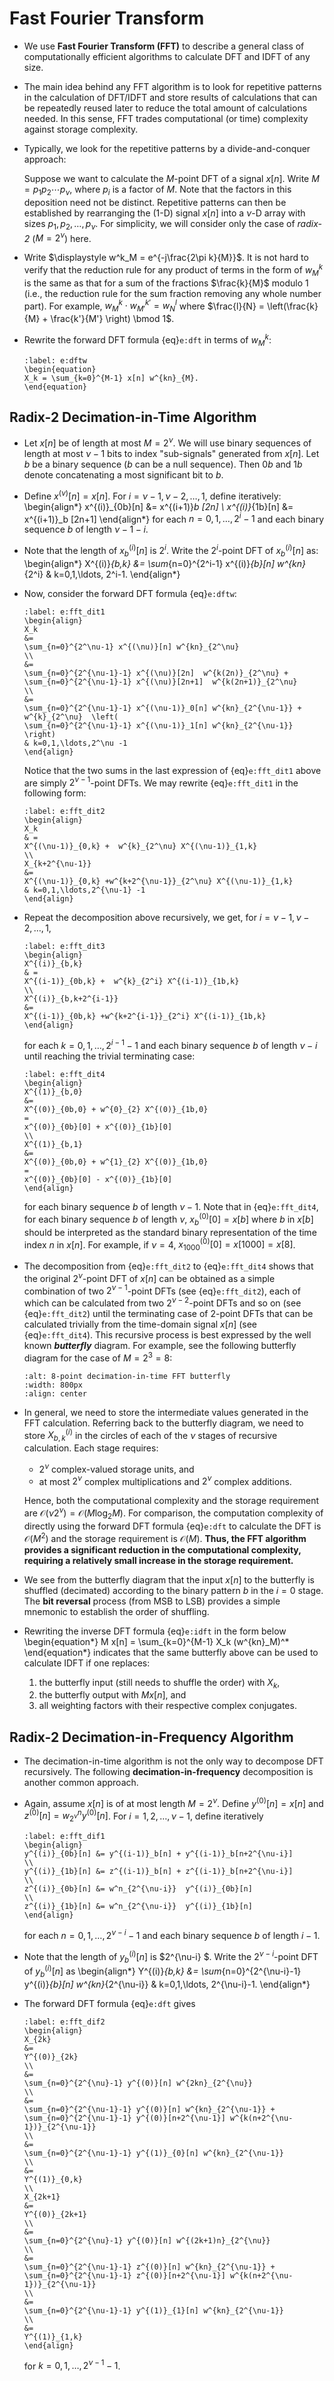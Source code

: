 # Fast Fourier Transform

* We use **Fast Fourier Transform (FFT)** to describe a general class
  of computationally efficient algorithms to calculate DFT and IDFT of
  any size.

* The main idea behind any FFT algorithm is to look for repetitive
  patterns in the calculation of DFT/IDFT and store results of
  calculations that can be repeatedly reused later to reduce the total
  amount of calculations needed. In this sense, FFT trades
  computational (or time) complexity against storage complexity.

* Typically, we look for the repetitive patterns by a
  divide-and-conquer approach:

  Suppose we want to calculate the $M$-point DFT of a signal
  $x[n]$. Write $M=p_1 p_2 \cdots p_{\nu}$, where $p_i$ is a factor of
  $M$. Note that the factors in this deposition need not be
  distinct. Repetitive patterns can then be established by rearranging
  the (1-D) signal $x[n]$ into a $\nu$-D array with sizes $p_1, p_2,
  \ldots, p_\nu$. For simplicity, we will consider only the case of
  *radix-2* ($M=2^\nu$) here.

* Write $\displaystyle w^k_M = e^{-j\frac{2\pi k}{M}}$. It is not hard
  to verify that the reduction rule for any product of terms in the
  form of $w^k_M$ is the same as that for a sum of the fractions
  $\frac{k}{M}$ modulo $1$ (i.e., the reduction rule for the sum
  fraction removing any whole number part). For example, $w^k_M \cdot
  w^{k'}_{M'} = w^l_N$ where $\frac{l}{N} = \left(\frac{k}{M} +
  \frac{k'}{M'} \right) \bmod 1$.

* Rewrite the forward DFT formula {eq}`e:dft` in terms of $w^k_M$:
  ```{math}
  :label: e:dftw
  \begin{equation}
  X_k = \sum_{k=0}^{M-1} x[n] w^{kn}_{M}.
  \end{equation}
  ```

## Radix-2 Decimation-in-Time Algorithm

* Let $x[n]$ be of length at most $M=2^{\nu}$. We will use binary
  sequences of length at most $\nu -1$ bits to index "sub-signals"
  generated from $x[n]$. Let $b$ be a binary sequence ($b$ can be a
  null sequence). Then $0b$ and  $1b$ denote
  concatenating a most significant bit to $b$.

* Define $x^{(\nu)}[n] = x[n]$. For $i=\nu-1, \nu-2, \ldots, 1$,
  define iteratively:
  \begin{align*}
  x^{(i)}_{0b}[n] &= x^{(i+1)}_b [2n] \\
  x^{(i)}_{1b}[n] &= x^{(i+1)}_b [2n+1] 
  \end{align*}
  for each $n=0,1,\ldots,2^i-1$ and each binary sequence $b$ of length $\nu-1-i$.

* Note that the length of $x^{(i)}_{b}[n]$  is $2^i$. 
  Write the $2^i$-point DFT of $x^{(i)}_{b}[n]$ as:
  \begin{align*}
  X^{(i)}_{b,k} &= \sum_{n=0}^{2^i-1} x^{(i)}_{b}[n] w^{kn}_{2^i} &
  k=0,1,\ldots, 2^i-1.
  \end{align*}

* Now, consider the forward DFT formula {eq}`e:dftw`:
  ```{math}
  :label: e:fft_dit1
  \begin{align}
  X_k 
  &= 
  \sum_{n=0}^{2^\nu-1} x^{(\nu)}[n] w^{kn}_{2^\nu}
  \\
  &=
  \sum_{n=0}^{2^{\nu-1}-1} x^{(\nu)}[2n]  w^{k(2n)}_{2^\nu} +
  \sum_{n=0}^{2^{\nu-1}-1} x^{(\nu)}[2n+1]  w^{k(2n+1)}_{2^\nu} 
  \\
  &=
  \sum_{n=0}^{2^{\nu-1}-1} x^{(\nu-1)}_0[n] w^{kn}_{2^{\nu-1}} +
  w^{k}_{2^\nu}  \left(
  \sum_{n=0}^{2^{\nu-1}-1} x^{(\nu-1)}_1[n] w^{kn}_{2^{\nu-1}} 
  \right)
  & k=0,1,\ldots,2^\nu -1
  \end{align}
  ```
  Notice that the two sums in the last expression of {eq}`e:fft_dit1` above are simply 
  $2^{\nu-1}$-point DFTs. We may rewrite {eq}`e:fft_dit1` in the
  following form:
  ```{math}
  :label: e:fft_dit2
  \begin{align}
  X_k 
  & =
  X^{(\nu-1)}_{0,k} +  w^{k}_{2^\nu} X^{(\nu-1)}_{1,k}
  \\
  X_{k+2^{\nu-1}} 
  &= 
  X^{(\nu-1)}_{0,k} +w^{k+2^{\nu-1}}_{2^\nu} X^{(\nu-1)}_{1,k}
  & k=0,1,\ldots,2^{\nu-1} -1
  \end{align}
  ```
* Repeat the decomposition above recursively, we get, for $i=\nu-1, \nu-2, \ldots, 1$,
  ```{math}
  :label: e:fft_dit3
  \begin{align}
  X^{(i)}_{b,k} 
  & =
  X^{(i-1)}_{0b,k} +  w^{k}_{2^i} X^{(i-1)}_{1b,k}
  \\
  X^{(i)}_{b,k+2^{i-1}} 
  &= 
  X^{(i-1)}_{0b,k} +w^{k+2^{i-1}}_{2^i} X^{(i-1)}_{1b,k}
  \end{align}
  ```
    for each $k=0,1,\ldots,2^{i-1} -1$ and each binary sequence $b$ of
    length $\nu-i$ until reaching the trivial terminating case:
    ```{math}
  :label: e:fft_dit4
  \begin{align}
  X^{(1)}_{b,0} 
  &=
  X^{(0)}_{0b,0} + w^{0}_{2} X^{(0)}_{1b,0}
  =
  x^{(0)}_{0b}[0] + x^{(0)}_{1b}[0]
  \\
  X^{(1)}_{b,1} 
  &= 
  X^{(0)}_{0b,0} + w^{1}_{2} X^{(0)}_{1b,0}
  =
  x^{(0)}_{0b}[0] - x^{(0)}_{1b}[0]
  \end{align}
  ```
  for each binary sequence $b$ of length $\nu-1$. 
  Note that in {eq}`e:fft_dit4`, for each binary sequence $b$ of
  length $\nu$, $x^{(0)}_{b}[0] = x[b]$ where $b$ in $x[b]$ should be
  interpreted as the standard binary representation of the time index
  $n$ in $x[n]$. For example, if $\nu = 4$, $x^{(0)}_{1000}[0] = 
  x[1000] = x[8]$.

* The decomposition from {eq}`e:fft_dit2` to  {eq}`e:fft_dit4` shows
  that the original $2^{\nu}$-point DFT of $x[n]$ can be obtained as a
  simple combination of two $2^{\nu-1}$-point DFTs (see
  {eq}`e:fft_dit2`), each of which can be calculated from two
  $2^{\nu-2}$-point DFTs and so on (see {eq}`e:fft_dit2`) until the
  terminating case of $2$-point DFTs that can be calculated trivially
  from the time-domain signal $x[n]$ (see  {eq}`e:fft_dit4`). This
  recursive process is best expressed by the well known
  ***butterfly*** diagram. For example, see the following butterfly
  diagram for the case of $M=2^3 = 8$:
  ```{image} ../figs/fft_dit_bfly.jpg
  :alt: 8-point decimation-in-time FFT butterfly 
  :width: 800px
  :align: center
  ```
  
* In general, we need to store the intermediate values generated in
  the FFT calculation. Referring back to the butterfly diagram, we
  need to store $X^{(i)}_{b,k}$ in the circles of each of the $\nu$
  stages of recursive calculation. Each stage requires:
  - $2^{\nu}$ complex-valued storage units, and
  - at most $2^{\nu}$ complex multiplications and $2^{\nu}$ complex
    additions. 

  Hence, both the computational complexity and the storage requirement
  are $\mathcal{O}(\nu 2^{\nu}) = \mathcal{O}(M \log_2 M)$. For
  comparison, the computation complexity of directly using the forward DFT
  formula {eq}`e:dft` to calculate the DFT is $\mathcal{O}(M^2)$ and
  the storage requirement is $\mathcal{O}(M)$. **Thus, the FFT algorithm
  provides a significant reduction in the computational complexity,
  requiring a relatively small increase in the storage requirement.**

* We see from the butterfly diagram that the input $x[n]$ to the
  butterfly is shuffled (decimated) according to the binary pattern
  $b$ in the $i=0$ stage. The **bit reversal** process (from MSB to
  LSB) provides a simple mnemonic to establish the order of shuffling.

* Rewriting the inverse DFT formula {eq}`e:idft` in the form below
  \begin{equation*}
  M x[n] = \sum_{k=0}^{M-1} X_k (w^{kn}_M)^*
  \end{equation*}
  indicates that the same butterfly above can be used to calculate
  IDFT if one replaces:
  1. the butterfly input (still needs to shuffle the order)
     with $X_k$,
  2. the butterfly output with $Mx[n]$, and
  3. all weighting factors with their respective complex conjugates.

## Radix-2 Decimation-in-Frequency Algorithm

* The decimation-in-time algorithm is  not the only way to decompose
  DFT recursively. The following **decimation-in-frequency**
  decomposition is another common approach. 

* Again, assume $x[n]$ is of at most length $M=2^{\nu}$. Define
  $y^{(0)}[n] = x[n]$ and $z^{(0)}[n] = w^n_{2^\nu} y^{(0)}[n]$. For
  $i=1,2,\ldots, \nu-1$, define iteratively
  ```{math}
  :label: e:fft_dif1
  \begin{align}
  y^{(i)}_{0b}[n] &= y^{(i-1)}_b[n] + y^{(i-1)}_b[n+2^{\nu-i}] 
  \\
  y^{(i)}_{1b}[n] &= z^{(i-1)}_b[n] + z^{(i-1)}_b[n+2^{\nu-i}]
  \\
  z^{(i)}_{0b}[n] &= w^n_{2^{\nu-i}}  y^{(i)}_{0b}[n]
  \\
  z^{(i)}_{1b}[n] &= w^n_{2^{\nu-i}}  y^{(i)}_{1b}[n]
  \end{align}
  ```
  for each $n=0,1,\ldots, 2^{\nu-i}-1$ and each binary sequence $b$ of
  length $i-1$.

* Note that the length of $y^{(i)}_{b}[n]$ is $2^{\nu-i} $. 
  Write the $2^{\nu-i}$-point DFT of $y^{(i)}_{b}[n]$ as 
  \begin{align*}
  Y^{(i)}_{b,k} 
  &= \sum_{n=0}^{2^{\nu-i}-1} y^{(i)}_{b}[n] w^{kn}_{2^{\nu-i}}
  & k=0,1,\ldots, 2^{\nu-i}-1.
  \end{align*}

* The forward DFT formula {eq}`e:dft` gives
  ```{math}
  :label: e:fft_dif2
  \begin{align}
  X_{2k} 
  &= 
  Y^{(0)}_{2k} 
  \\
  &=
  \sum_{n=0}^{2^{\nu}-1} y^{(0)}[n] w^{2kn}_{2^{\nu}}
  \\
  &=
  \sum_{n=0}^{2^{\nu-1}-1} y^{(0)}[n] w^{kn}_{2^{\nu-1}} +
  \sum_{n=0}^{2^{\nu-1}-1} y^{(0)}[n+2^{\nu-1}] w^{k(n+2^{\nu-1})}_{2^{\nu-1}}
  \\
  &=
  \sum_{n=0}^{2^{\nu-1}-1} y^{(1)}_{0}[n] w^{kn}_{2^{\nu-1}}
  \\
  &= 
  Y^{(1)}_{0,k} 
  \\
  X_{2k+1} 
  &= 
  Y^{(0)}_{2k+1} 
  \\
  &=
  \sum_{n=0}^{2^{\nu}-1} y^{(0)}[n] w^{(2k+1)n}_{2^{\nu}}
  \\
  &=
  \sum_{n=0}^{2^{\nu-1}-1} z^{(0)}[n] w^{kn}_{2^{\nu-1}} +
  \sum_{n=0}^{2^{\nu-1}-1} z^{(0)}[n+2^{\nu-1}] w^{k(n+2^{\nu-1})}_{2^{\nu-1}}
  \\
  &=
  \sum_{n=0}^{2^{\nu-1}-1} y^{(1)}_{1}[n] w^{kn}_{2^{\nu-1}}
  \\
  &= 
  Y^{(1)}_{1,k} 
  \end{align}
  ```
  for $k=0,1,\ldots, 2^{\nu-1}-1$.
